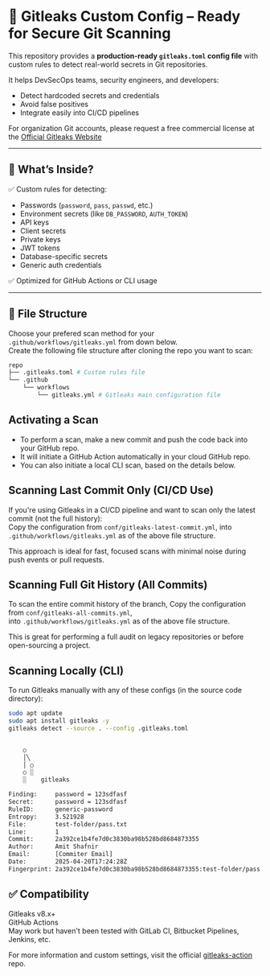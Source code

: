 # 🔐 Gitleaks Custom Config – Ready for Secure Git Scanning

This repository provides a **production-ready `gitleaks.toml` config file** with custom rules to detect real-world secrets in Git repositories.

It helps DevSecOps teams, security engineers, and developers:

- Detect hardcoded secrets and credentials  
- Avoid false positives  
- Integrate easily into CI/CD pipelines

For organization Git accounts, please request a free commercial license at the  <a href="https://gitleaks.io/">Official Gitleaks Website</a>

---

## 🧠 What’s Inside?

✅ Custom rules for detecting:

- Passwords (`password`, `pass`, `passwd`, etc.)  
- Environment secrets (like `DB_PASSWORD`, `AUTH_TOKEN`)  
- API keys  
- Client secrets  
- Private keys  
- JWT tokens  
- Database-specific secrets  
- Generic auth credentials  

✅ Optimized for GitHub Actions or CLI usage  

---

## 📁 File Structure  
Choose your prefered scan method for your `.github/workflows/gitleaks.yml` from down below.  
Create the following file structure after cloning the repo you want to scan:  
```bash
repo
├── .gitleaks.toml # Custom rules file
└── .github
    └── workflows
        └── gitleaks.yml # Gitleaks main configuration file

```
## Activating a Scan
- To perform a scan, make a new commit and push the code back into your GitHub repo.
- It will initiate a GitHub Action automatically in your cloud GitHub repo.
- You can also initiate a local CLI scan, based on the details below.

## Scanning Last Commit Only (CI/CD Use)  
If you're using Gitleaks in a CI/CD pipeline and want to scan only the latest commit (not the full history):  
Copy the configuration from `conf/gitleaks-latest-commit.yml`, into `.github/workflows/gitleaks.yml` as of the above file structure.

This approach is ideal for fast, focused scans with minimal noise during push events or pull requests.

## Scanning Full Git History (All Commits)  
To scan the entire commit history of the branch, Copy the configuration from `conf/gitleaks-all-commits.yml`,  
into `.github/workflows/gitleaks.yml` as of the above file structure.

This is great for performing a full audit on legacy repositories or before open-sourcing a project.

## Scanning Locally (CLI)
To run Gitleaks manually with any of these configs (in the source code directory):

```bash
sudo apt update
sudo apt install gitleaks -y
gitleaks detect --source . --config .gitleaks.toml
```

```bash

    ○
    │╲
    │ ○
    ○ ░
    ░    gitleaks

Finding:     password = 123sdfasf
Secret:      password = 123sdfasf
RuleID:      generic-password
Entropy:     3.521928
File:        test-folder/pass.txt
Line:        1
Commit:      2a392ce1b4fe7d0c3830ba98b528bd8684873355
Author:      Amit Shafnir
Email:       [Commiter Email]
Date:        2025-04-20T17:24:28Z
Fingerprint: 2a392ce1b4fe7d0c3830ba98b528bd8684873355:test-folder/pass.txt:generic-password:1
```

## ✅ Compatibility  
Gitleaks v8.x+  
GitHub Actions  
May work but haven't been tested with GitLab CI, Bitbucket Pipelines, Jenkins, etc.  

For more information and custom settings, visit the official <a href="https://github.com/gitleaks/gitleaks-action">gitleaks-action</a> repo.
